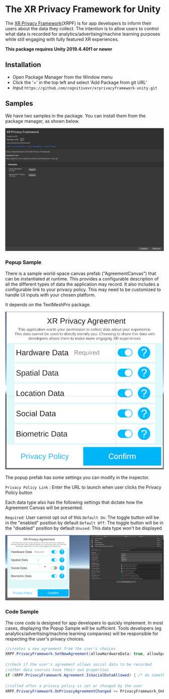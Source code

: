 The XR Privacy Framework for Unity
=========
The [XR Privacy Framework](https://github.com/CognitiveVR/xrprivacyframework)(XRPF) is for app developers to inform their users about the data they collect. The intention is to allow users to control what data is recorded for analytics/advertising/machine learning purposes while still engaging with fully featured XR experiences.

**This package requires Unity 2019.4.40f1 or newer**

## Installation

* Open Package Manager from the Window menu
* Click the '+' in the top left and select 'Add Package from git URL'
* Input `https://github.com/cognitivevr/xrprivacyframework-unity.git`

## Samples

We have two samples in the package. You can install them from the package manager, as shown below.

![XRPF Samples](res/XRPFPackage.png)

### Popup Sample

There is a sample world-space canvas prefab ("AgreementCanvas") that can be instantiated at runtime. This provides a configurable description of all the different types of data the application may record. It also includes a configurable link to your privacy policy. This may need to be customized to handle UI inputs with your chosen platform.

It depends on the TextMeshPro package.

![Agreement Popup](res/UnityXRPFAgreement.png)

The popup prefab has some settings you can modify in the inspector. 

`Privacy Policy Link` : Enter the URL to launch when user clicks the Privacy Policy button

Each data type also has the following settings that dictate how the Agreement Canvas will be presented.

`Required`: User cannot opt out of this
`Default On`: The toggle button will be in the "enabled" position by default
`Default Off`: The toggle button will be in the "disabled" position by default
`Unused`: This data type won't be displayed

![Agreement Details](res/AgreementDetails.png)


### Code Sample

The core code is designed for app developers to quickly implement. In most cases, displaying the Popup Sample will be sufficient. Tools developers (eg analytics/advertising/machine learning companies) will be responsible for respecting the user's privacy choices.

```csharp
//creates a new agreement from the user's choices
XRPF.PrivacyFramework.SetNewAgreement(allowHardwareData: true, allowSpatialData: true, allowLocationData: true, allowSocialData: true, allowBioData: true);

//check if the user's agreement allows social data to be recorded
//other data sources have their own properties
if (XRPF.PrivacyFramework.Agreement.IsSocialDataAllowed) { /* do something */ }

//called after a privacy policy is set or changed by the user
XRPF.PrivacyFramework.OnPrivacyAgreementChanged += PrivacyFramework_OnPrivacyAgreementChanged;
```
